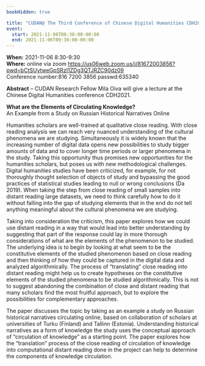```yaml
---
bookHidden: true

title: "CUDAN@ The Third Conference of Chinese Digital Humanities CDH2021"
event:
  start: 2021-11-06T08:30:00-00:00
  end: 2021-11-06T09:30:00-00:00
---
```


**When:** 2021-11-06 8:30-9:30  
**Where:** online via zoom https://us06web.zoom.us/j/81672003856?pwd=bCtSUytweGpSRzI1ZDg3QTJRZC90dz09  
Conference number:816 7200 3856 passwd:635340


<!--more-->
**Abstract** – CUDAN Research Fellow Mila Oiva will give a lecture at the Chinese Digital Humanities conference CDH2021. 

**What are the Elements of Circulating Knowledge?**  
An Example from a Study on Russian Historical Narratives Online  

Humanities scholars are well-trained at qualitative close reading. With close reading analysis we can reach very nuanced understanding of the cultural phenomena we are studying. Simultaneously it is widely known that the increasing number of digital data opens new possibilities to study bigger amounts of data and to cover longer time periods or larger phenomena in the study. Taking this opportunity thus promises new opportunities for the humanities scholars, but poses us with new methodological challenges. Digital humanities studies have been criticized, for example, for not thoroughly thought selection of objects of study and bypassing the good practices of statistical studies leading to null or wrong conclusions (Da 2019). When taking the step from close reading of small samples into distant reading large datasets, we need to think carefully how to do it without falling into the gap of studying elements that in the end do not tell anything meaningful about the cultural phenomena we are studying.  

Taking into consideration the criticism, this paper explores how we could use distant reading in a way that would lead into better understanding by suggesting that part of the response could lay in more thorough considerations of what are the elements of the phenomenon to be studied. The underlying idea is to begin by looking at what seem to be the constitutive elements of the studied phenomenon based on close reading and then thinking of how they could be captured in the digital data and analyzed algorithmically. The process of “translating” close reading into distant reading might help us to create hypotheses on the constitutive elements of the studied phenomena to be studied algorithmically. This is not to suggest abandoning the combination of close and distant reading that many scholars find the most fruitful approach, but to explore the possibilities for complementary approaches.  

The paper discusses the topic by taking as an example a study on Russian historical narratives circulating online, based on collaboration of scholars at universities of Turku (Finland) and Tallinn (Estonia). Understanding historical narratives as a form of knowledge the study uses the conceptual approach of “circulation of knowledge” as a starting point. The paper explores how the “translation” process of the close reading of circulation of knowledge into computational distant reading done in the project can help to determine the components of knowledge circulation.
